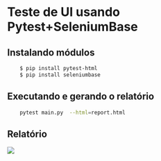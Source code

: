 #  Teste de UI usando Pytest+SeleniumBase

## Instalando módulos 
```bash
    $ pip install pytest-html
    $ pip install seleniumbase
```
## Executando e gerando o relatório
```bash
    pytest main.py  --html=report.html
```

## Relatório
<image src="./images/report.PNG">
